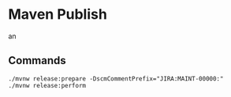 # Maven Publish

an

## Commands

```shell
./mvnw release:prepare -DscmCommentPrefix="JIRA:MAINT-00000:"
./mvnw release:perform
```